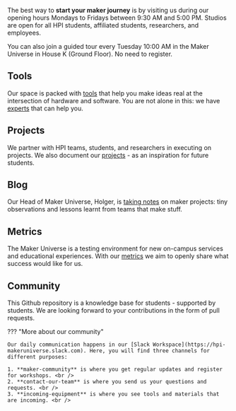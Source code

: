 The best way to **start your maker journey** is by visiting us during our opening hours Mondays to Fridays between 9:30 AM and 5:00 PM. Studios are open for all HPI students, affiliated students, researchers, and employees.

You can also join a guided tour every Tuesday 10:00 AM in the Maker Universe in House K (Ground Floor). No need to register.

## Tools

Our space is packed with [tools](./tools/tools.md) that help you make ideas real at the intersection of hardware and software. You are not alone in this: we have [experts](./team/team.md) that can help you.

## Projects

We partner with HPI teams, students, and researchers in executing on projects. We also document our [projects](./projects/projects.md) - as an inspiration for future students.

## Blog

Our Head of Maker Universe, Holger, is [taking notes](./makerblog/blog.md) on maker projects: tiny observations and lessons learnt from teams that make stuff.

## Metrics

The Maker Universe is a testing environment for new on-campus services and educational experiences. With our [metrics](./metrics/metrics.md) we aim to openly share what success would like for us. 

## Community

This Github repository is a knowledge base for students - supported by students. We are looking forward to your contributions in the form of pull requests. 

??? "More about our community"

    Our daily communication happens in our [Slack Workspace](https://hpi-makeruniverse.slack.com). Here, you will find three channels for different purposes:

    1. **maker-community** is where you get regular updates and register for workshops. <br />
    2. **contact-our-team** is where you send us your questions and requests. <br />
    3. **incoming-equipment** is where you see tools and materials that are incoming. <br />

